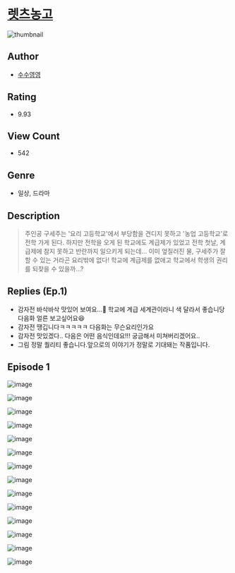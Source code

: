 # [렛츠농고](https://comic.naver.com/challenge/list?titleId=810472)
![thumbnail](https://image-comic.pstatic.net/user_contents_data/challenge_comic/2023/05/23/upload_7364056312796295778_480x623.jpeg)

## Author
- [수수영영](https://comic.naver.com/artistTitle?id=366918)

## Rating
- 9.93

## View Count
- 542

## Genre
- 일상, 드라마

## Description
> 주인공 구세주는 '요리 고등학교'에서 부당함을 견디지 못하고 '농업 고등학교'로 전학 가게 된다. 하지만 전학을 오게 된 학교에도 계급제가 있었고 전학 첫날, 계급제에 참지 못하고 반란까지 일으키게 되는데... 이미 엎질러진 물, 구세주가 잘 할 수 있는 거라곤 요리밖에 없다! 학교에 계급제를 없애고 학교에서 학생의 권리를 되찾을 수 있을까...?

## Replies (Ep.1)
- 감자전 바삭바삭 맛있어 보여요...🤤 학교에 계급 세계관이라니 색 달라서 좋습니당 다음화 얼른 보고싶어요😆
- 감자전 땡깁니다ㅋㅋㅋㅋㅋ 다음화는 무슨요리인가요
- 감자전 맛있겠다.. 다음은 어떤 음식인데요!!! 궁금해서 미쳐버리겠어요..
- 그림 정말 퀄리티 좋습니다.앞으로의 이야기가 정말로 기대돼는 작품입니다.

## Episode 1
![image](https://image-comic.pstatic.net/user_contents_data/challenge_comic/2023/05/23/366918/upload_3834031376637964598.jpeg)

![image](https://image-comic.pstatic.net/user_contents_data/challenge_comic/2023/05/23/366918/upload_7149012734208194617.jpeg)

![image](https://image-comic.pstatic.net/user_contents_data/challenge_comic/2023/05/23/366918/upload_3473512478958565426.jpeg)

![image](https://image-comic.pstatic.net/user_contents_data/challenge_comic/2023/05/23/366918/upload_4121979362917692774.jpeg)

![image](https://image-comic.pstatic.net/user_contents_data/challenge_comic/2023/05/23/366918/upload_4135492137521669431.jpeg)

![image](https://image-comic.pstatic.net/user_contents_data/challenge_comic/2023/05/23/366918/upload_3472387692236792422.jpeg)

![image](https://image-comic.pstatic.net/user_contents_data/challenge_comic/2023/05/23/366918/upload_3617294511457395298.jpeg)

![image](https://image-comic.pstatic.net/user_contents_data/challenge_comic/2023/05/23/366918/upload_3690477129195272034.jpeg)

![image](https://image-comic.pstatic.net/user_contents_data/challenge_comic/2023/05/23/366918/upload_3618753566958052409.jpeg)

![image](https://image-comic.pstatic.net/user_contents_data/challenge_comic/2023/05/23/366918/upload_3473228817779286839.jpeg)

![image](https://image-comic.pstatic.net/user_contents_data/challenge_comic/2023/05/23/366918/upload_3703702948488099938.jpeg)

![image](https://image-comic.pstatic.net/user_contents_data/challenge_comic/2023/05/23/366918/upload_3977864170667651635.jpeg)

![image](https://image-comic.pstatic.net/user_contents_data/challenge_comic/2023/05/23/366918/upload_4122817200156390706.jpeg)

![image](https://image-comic.pstatic.net/user_contents_data/challenge_comic/2023/05/23/366918/upload_4048795667075773494.jpeg)
